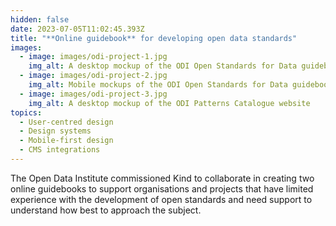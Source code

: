 ```yaml
---
hidden: false
date: 2023-07-05T11:02:45.393Z
title: "**Online guidebook** for developing open data standards"
images:
  - image: images/odi-project-1.jpg
    img_alt: A desktop mockup of the ODI Open Standards for Data guidebook
  - image: images/odi-project-2.jpg
    img_alt: Mobile mockups of the ODI Open Standards for Data guidebook
  - image: images/odi-project-3.jpg
    img_alt: A desktop mockup of the ODI Patterns Catalogue website
topics:
  - User-centred design
  - Design systems
  - Mobile-first design
  - CMS integrations
---
```

T﻿he Open Data Institute commissioned Kind to c﻿ollaborate i﻿n creating two online guidebooks to support organisations and projects that have limited experience with the development of open standards and need support to understand how best to approach the subject.

